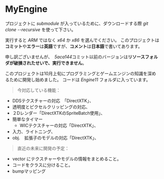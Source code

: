 # MyEngine
プロジェクトに *submodule* が入っているために、ダウンロードする際 *git clone --recursive* を使って下さい。

実行すると *ARM* ではなく *x64* か *x86* を選んでください。
このプロジェクトは**コミット**や**エラー**は**英語**ですが、**コメント**は**日本語**で書いてあります。

申し訳ございませんが、　*5aca144*コミット以前のバージョンは**リソースフォルダが破損されたせいで、実行できません**。


このプロジェクトは10月上旬にプログラミングとゲームエンジンの知識を深めるために開発し始めました。
コードは *Engine11* フォルダに入っています。

> 今対応している機能：
- DDSテクスチャーの対応　「DirectXTK」、
- 透明度とピクセルクリッピングの対応、
- ２Dレンダー「DirectXTKのSpriteBatch使用」、
- 簡単なタイマー
  - WICテクスチャーの対応「DirectXTK」、
- 入力、ライトニング、
- obj.　拡張子のモデルの対応「DirectXTK」、
  
> 直近の未来に開発の予定：
- vector にテクスチャーやモデルの情報をまとめること。
- コードをクラスに分けること。
- bumpマッピング
